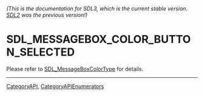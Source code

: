 ###### (This is the documentation for SDL3, which is the current stable version. [SDL2](https://wiki.libsdl.org/SDL2/) was the previous version!)
# SDL_MESSAGEBOX_COLOR_BUTTON_SELECTED

Please refer to [SDL_MessageBoxColorType](SDL_MessageBoxColorType) for details.

----
[CategoryAPI](CategoryAPI), [CategoryAPIEnumerators](CategoryAPIEnumerators)

